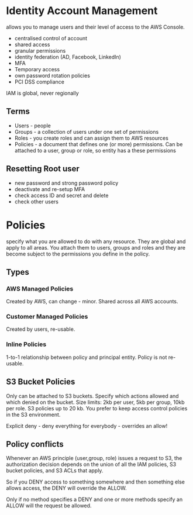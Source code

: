 # Identity Account Management
allows you to manage users and their level of access to the AWS Console.
- centralised control of account
- shared access
- granular permissions
- identity federation (AD, Facebook, LinkedIn)
- MFA
- Temporary access
- own password rotation policies
- PCI DSS compliance


IAM is global, never regionally 
## Terms
- Users - people
- Groups - a collection of users under one set of permissions
- Roles - you create roles and can assign them to AWS resources
- Policies - a document that defines one (or more) permissions. Can be attached to a user, group or role, so entity has a these permissions


## Resetting Root user
- new password and strong password policy
- deactivate and re-setup MFA
- check access ID and secret and delete
- check other users


# Policies
specify what you are allowed to do with any resource. They are global and apply to all areas. You attach them to users, groups and roles and they are become subject to the permissions you define in the policy.

## Types
### AWS Managed Policies
Created by AWS, can change - minor. Shared across all AWS accounts. 

### Customer Managed Policies
Created by users, re-usable.

### Inline Policies
1-to-1 relationship between policy and principal entity. Policy is not re-usable.

## S3 Bucket Policies
Only can be attached to S3 buckets. Specify which actions allowed and which denied on the bucket. 
Size limits: 2kb per user, 5kb per group, 10kb per role. S3 policies up to 20 kb.
You prefer to keep access control policies in the S3 environment.


Explicit deny - deny everything for everybody - overrides an allow!


## Policy conflicts
Whenever an AWS principle (user,group, role) issues a request to S3, the authorization decision depends on the union of all the IAM policies, S3 bucket policies, and S3 ACLs that apply.

So if you DENY access to something somewhere and then something else allows access, the DENY will override the ALLOW.

Only if no method specifies a DENY and one or more methods specify an ALLOW will the request be allowed.